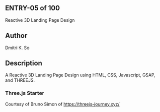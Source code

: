 ## ENTRY-05 of 100

Reactive 3D Landing Page Design 

## Author 
Dmitri K. So

## Description
A Reactive 3D Landing Page Design using HTML, CSS, Javascript, GSAP, and THREEJS.

### Three.js Starter
Courtesy of Bruno Simon of https://threejs-journey.xyz/

